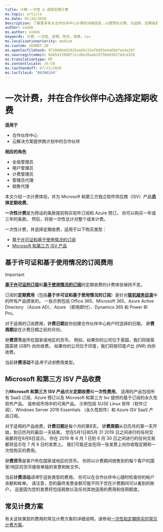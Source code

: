```yaml
---
title: 计费-一次性 & 选择定期计费
ms.topic: article
ms.date: 05/26/2020
Description: 了解更多有关合作伙伴中心计费的详细信息，以便预先计费，为选择、定期收费付费。
author: sodeb
ms.author: sodeb
keywords: 计费，一次性，定期，购买，收费，isv
ms.localizationpriority: medium
ms.custom: SEOMAY.20
ms.openlocfilehash: 9720d06d42025ee69c52afb893e4a6b6fee4a28f
ms.sourcegitcommit: 6d45415908711cd0e28aeb19756b036274dcd326
ms.translationtype: MT
ms.contentlocale: zh-CN
ms.lasthandoff: 07/15/2020
ms.locfileid: "86390244"
---
```

# <a name="billing-for-one-time-and-select-recurring-charges-in-partner-center"></a>一次计费，并在合作伙伴中心选择定期收费

**适用于**
- 合作伙伴中心
- 云解决方案提供商计划中的合作伙伴

**相应的角色**
- 全局管理员
- 用户管理员
- 计费管理员
- 管理员代理
- 销售代理

本文介绍一次计费体验，并为 Microsoft 和第三方独立软件供应商（ISV）产品**选择定期收费**。 

**一次性计费**是为预设的条款提前购买软件订阅和 Azure 预订。 你可以购买一年或三年的条款。 然后，将按一次性总计对整个成本计费。

一次性计费，并选择定期收费，适用于以下购买类型：

- [基于许可证和基于使用情况的订阅](#license-based-and-usage-based-subscription-charges)
- [Microsoft 和第三方 ISV 产品](#microsoft-and-third-party-isv-product-charges)

## <a name="license-based-and-usage-based-subscription-charges"></a>基于许可证和基于使用情况的订阅费用

> [!IMPORTANT]
> [**基于许可证的订阅**](license-based-billing.md)和[**基于使用情况的订阅**](usage-based-billing.md)的定期收费的计费体验保持不变。

订阅的**定期费用**（包括**基于许可证和基于使用情况的订阅**）是针对[**联机服务目录**](https://partner.microsoft.com/commerce/preferredoffers/list)中的所有产品颁发的。 一些示例包括 Office 365、Microsoft 365、Azure Active Directory （Azure AD）、Azure （即用即付）、Dynamics 365 和 Power BI Pro。

对于适用的订阅费用，**计费日期**是你创建合作伙伴中心帐户时选择的日期。 **计费周期**是在计费日期之前的月份。

**计费货币**是所在国家或地区的货币。 例如，如果你的公司位于英国，我们将按英国英镑 (GBP) 向你收费。 如果你的公司位于印度，我们将按印度卢比 (INR) 向你收费。

当前**计费活动**不适*用于这些*费用类型。

## <a name="microsoft-and-third-party-isv-product-charges"></a>Microsoft 和第三方 ISV 产品收费

为**Microsoft 和第三方 ISV 产品**颁发**定期收费**和**一次性费用**。 适用的产品包括所有 SaaS 订阅、Azure 预订以及 Microsoft 和第三方 Isv 提供的基于订阅的永久性软件产品。 请参阅市场中的可用产品。 示例包括 SUSE Linux 软件（软件订阅）、Windows Server 2019 Essentials （永久性软件）和 Azure ISV SaaS 产品订阅。

对于适用的产品收费，**计费日期**是每个月的第8天。 **计费周期**从日历月的第一天开始，到日历月的最后一天结束。 您在5月1日和5月 31 2019 日之间进行的任何交易都将在6月8日显示。 你在 2019 年 6 月 1 日到 6 月 30 日之间进行的任何交易都将显示在 7 月 8 日的发票上。 我们可能还会在同一张发票上向你收取定期和一次性购买的费用。

**计费货币**是客户所在国家或地区的货币。 你将以计费期间销售到的每个客户的国家/地区的货币接收单独的发票和帐文件。

当前**计费活动***适用*于这些类型的费用。 你可以在合作伙伴中心随时检查你的帐户余额和帐单。 请注意，您的最终发票金额可能不同于您在计费期间可以看到的帐户。 这是因为您的发票将包括税款以及任何其他适用的费用和信用额度。

## <a name="common-billing-scenarios"></a>常见计费方案

有关这些类型的费用的常见计费方案的详细说明，请参阅[一次性和定期购买的常见计费方案](common-billing-scenarios-onetime-recurring.md)。
